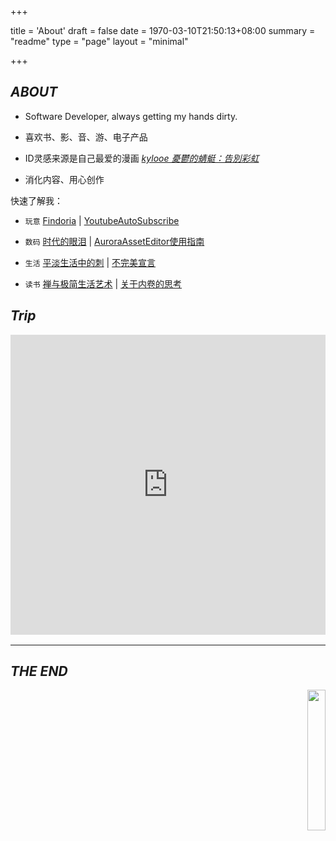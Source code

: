 +++

title = 'About'
draft = false
date = 1970-03-10T21:50:13+08:00
summary = "readme"
type = "page"
layout = "minimal"

+++
## _ABOUT_

- Software Developer, always getting my hands dirty.	

- 喜欢书、影、音、游、电子产品
- ID灵感来源是自己最爱的漫画  _[kylooe 憂鬱的蜻蜓：告別彩虹](https://neodb.social/book/5gkFtRhMS8G37m8Sq283hq)_
- 消化内容、用心创作

快速了解我：

- `玩意` [Findoria](https://github.com/looechao/Findoria) | [YoutubeAutoSubscribe](https://chromewebstore.google.com/detail/youtube-auto-subscribe/pgidfiofpgjbnfnjfplkloacifhfnomi)
- `数码` [时代的眼泪](https://looechao.github.io/post/2024/cooltech/) | [AuroraAssetEditor使用指南](https://looechao.github.io/post/2023/xbox360ftp/)

- `生活` [平淡生活中的刺](https://looechao.github.io/post/2025/gastroenteritis/) | [不完美宣言](https://looechao.github.io/post/2025/imperfection/)
- `读书` [禅与极简生活艺术](https://looechao.github.io/post/2024/zenlife/) | [关于内卷的思考](https://looechao.github.io/post/2024/involution/)

## _Trip_

<div style="margin-top:16px; margin-bottom:16px; width: 100%;">
  <iframe src="https://www.google.com/maps/d/u/0/embed?mid=1gRnLdjkCbjBbVaMKE7TA-bBVkqvpn1E&ehbc=2E312F" style="width: 100%; height: 480px; border: 0;" allowfullscreen></iframe>
</div>

---

## _THE END_

<p align="right">
  <a href="https://count.getloli.com/"><img src="https://count.getloli.com/get/@looechao?theme=asoul" style="width:24%;"></a>
</p>